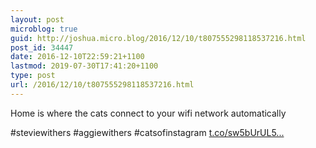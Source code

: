 ```yaml
---
layout: post
microblog: true
guid: http://joshua.micro.blog/2016/12/10/t807555298118537216.html
post_id: 34447
date: 2016-12-10T22:59:21+1100
lastmod: 2019-07-30T17:41:20+1100
type: post
url: /2016/12/10/t807555298118537216.html
---
```

Home is where the cats connect to your wifi network automatically

#steviewithers #aggiewithers #catsofinstagram [t.co/sw5bUrUL5...](https://t.co/sw5bUrUL5y)

